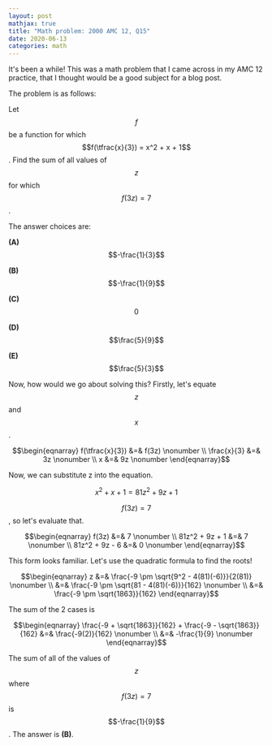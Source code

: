 ```yaml
---
layout: post
mathjax: true
title: "Math problem: 2000 AMC 12, Q15"
date: 2020-06-13
categories: math
---
```


It's been a while! This was a math problem that I came across in my AMC 12 practice, that I thought would be a good subject for a blog post.

The problem is as follows:

Let $$f$$ be a function for which $$f(\tfrac{x}{3}) = x^2 + x + 1$$. Find the sum of all values of $$z$$ for which $$f(3z) = 7$$.

The answer choices are:

**(A)** $$-\frac{1}{3}$$

**(B)** $$-\frac{1}{9}$$

**(C)** $$0$$

**(D)** $$\frac{5}{9}$$

**(E)** $$\frac{5}{3}$$

Now, how would we go about solving this? Firstly, let's equate $$z$$ and $$x$$.

$$\begin{eqnarray}
f(\tfrac{x}{3}) &=& f(3z) \nonumber \\
\frac{x}{3} &=& 3z \nonumber \\
x &=& 9z \nonumber
\end{eqnarray}$$

Now, we can substitute z into the equation.

$$x^2 + x + 1 = 81z^2 + 9z + 1$$

$$f(3z) = 7$$, so let's evaluate that.

$$\begin{eqnarray}
f(3z) &=& 7 \nonumber \\
81z^2 + 9z + 1 &=& 7 \nonumber \\
81z^2 + 9z - 6 &=& 0 \nonumber
\end{eqnarray}$$

This form looks familiar. Let's use the quadratic formula to find the roots!

$$\begin{eqnarray}
z &=& \frac{-9 \pm \sqrt{9^2 - 4(81)(-6)}}{2(81)} \nonumber \\
&=& \frac{-9 \pm \sqrt{81 - 4(81)(-6)}}{162} \nonumber \\
&=& \frac{-9 \pm \sqrt{1863}}{162}
\end{eqnarray}$$

The sum of the 2 cases is

$$\begin{eqnarray}
\frac{-9 + \sqrt{1863}}{162} + \frac{-9 - \sqrt{1863}}{162} &=& \frac{-9(2)}{162} \nonumber \\
&=& -\frac{1}{9} \nonumber
\end{eqnarray}$$

The sum of all of the values of $$z$$ where $$f(3z) = 7$$ is $$-\frac{1}{9}$$. The answer is **(B)**.